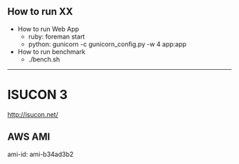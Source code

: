 ## How to run XX

- How to run Web App
	- ruby: foreman start
	- python: gunicorn -c gunicorn_config.py -w 4 app:app
- How to run benchmark
	- ./bench.sh

------

# ISUCON 3

http://isucon.net/

## AWS AMI

ami-id: ami-b34ad3b2


